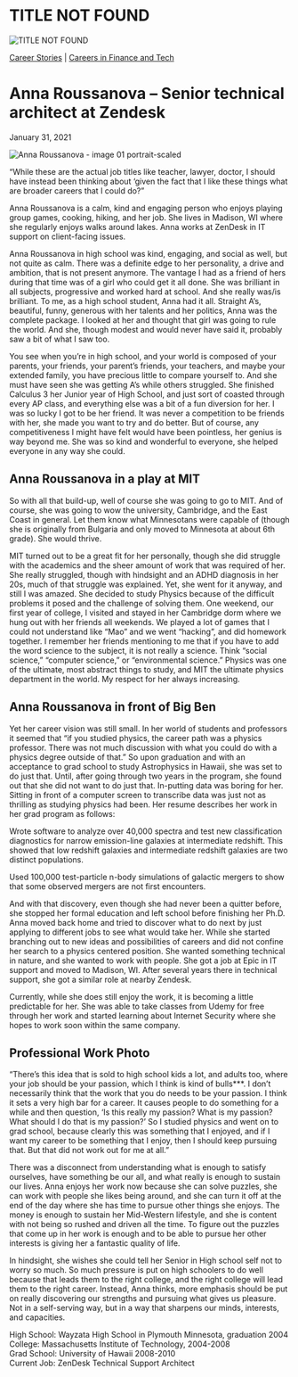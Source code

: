 # TITLE NOT FOUND

![TITLE NOT FOUND](https://madamambition.com/wp-content/uploads/2022/12/Anna-Roussanova-image-01-portrait-scaled-1.jpg)

[Career Stories](https://madamambition.com/category/career-stories/) | [Careers in Finance and Tech](https://madamambition.com/category/career-stories/careers-in-finance-and-tech/)

Anna Roussanova – 
Senior technical architect at Zendesk
========================================================

January 31, 2021

![](https://madamambition.com/wp-content/uploads/2022/12/Anna-Roussanova-image-01-portrait-scaled-1.jpg "Anna Roussanova - image 01 portrait-scaled")

“While these are the actual job titles like teacher, lawyer, doctor, I should have instead been thinking about ‘given the fact that I like these things what are broader careers that I could do?”

Anna Roussanova is a calm, kind and engaging person who enjoys playing group games, cooking, hiking, and her job. She lives in Madison, WI where she regularly enjoys walks around lakes. Anna works at ZenDesk in IT support on client-facing issues.

Anna Roussanova in high school was kind, engaging, and social as well, but not quite as calm. There was a definite edge to her personality, a drive and ambition, that is not present anymore. The vantage I had as a friend of hers during that time was of a girl who could get it all done. She was brilliant in all subjects, progressive and worked hard at school. And she really was/is brilliant. To me, as a high school student, Anna had it all. Straight A’s, beautiful, funny, generous with her talents and her politics, Anna was the complete package. I looked at her and thought that girl was going to rule the world. And she, though modest and would never have said it, probably saw a bit of what I saw too.

You see when you’re in high school, and your world is composed of your parents, your friends, your parent’s friends, your teachers, and maybe your extended family, you have precious little to compare yourself to. And she must have seen she was getting A’s while others struggled. She finished Calculus 3 her Junior year of High School, and just sort of coasted through every AP class, and everything else was a bit of a fun diversion for her. I was so lucky I got to be her friend. It was never a competition to be friends with her, she made you want to try and do better. But of course, any competitiveness I might have felt would have been pointless, her genius is way beyond me. She was so kind and wonderful to everyone, she helped everyone in any way she could.

Anna Roussanova in a play at MIT
--------------------------------

So with all that build-up, well of course she was going to go to MIT. And of course, she was going to wow the university, Cambridge, and the East Coast in general. Let them know what Minnesotans were capable of (though she is originally from Bulgaria and only moved to Minnesota at about 6th grade). She would thrive.

MIT turned out to be a great fit for her personally, though she did struggle with the academics and the sheer amount of work that was required of her. She really struggled, though with hindsight and an ADHD diagnosis in her 20s, much of that struggle was explained. Yet, she went for it anyway, and still I was amazed. She decided to study Physics because of the difficult problems it posed and the challenge of solving them. One weekend, our first year of college, I visited and stayed in her Cambridge dorm where we hung out with her friends all weekends. We played a lot of games that I could not understand like “Mao” and we went “hacking”, and did homework together. I remember her friends mentioning to me that if you have to add the word science to the subject, it is not really a science. Think “social science,” “computer science,” or “environmental science.” Physics was one of the ultimate, most abstract things to study, and MIT the ultimate physics department in the world. My respect for her always increasing.

Anna Roussanova in front of Big Ben
-----------------------------------

Yet her career vision was still small. In her world of students and professors it seemed that “if you studied physics, the career path was a physics professor. There was not much discussion with what you could do with a physics degree outside of that.” So upon graduation and with an acceptance to grad school to study Astrophysics in Hawaii, she was set to do just that. Until, after going through two years in the program, she found out that she did not want to do just that. In-putting data was boring for her. Sitting in front of a computer screen to transcribe data was just not as thrilling as studying physics had been. Her resume describes her work in her grad program as follows:

Wrote software to analyze over 40,000 spectra and test new classification diagnostics for narrow emission-line galaxies at intermediate redshift. This showed that low redshift galaxies and intermediate redshift galaxies are two distinct populations.

Used 100,000 test-particle n-body simulations of galactic mergers to show that some observed mergers are not first encounters.

And with that discovery, even though she had never been a quitter before, she stopped her formal education and left school before finishing her Ph.D. Anna moved back home and tried to discover what to do next by just applying to different jobs to see what would take her. While she started branching out to new ideas and possibilities of careers and did not confine her search to a physics centered position. She wanted something technical in nature, and she wanted to work with people. She got a job at Epic in IT support and moved to Madison, WI. After several years there in technical support, she got a similar role at nearby Zendesk.

Currently, while she does still enjoy the work, it is becoming a little predictable for her. She was able to take classes from Udemy for free through her work and started learning about Internet Security where she hopes to work soon within the same company.

Professional Work Photo
-----------------------

“There’s this idea that is sold to high school kids a lot, and adults too, where your job should be your passion, which I think is kind of bulls\*\*\*. I don’t necessarily think that the work that you do needs to be your passion. I think it sets a very high bar for a career. It causes people to do something for a while and then question, ‘Is this really my passion? What is my passion? What should I do that is my passion?’ So I studied physics and went on to grad school, because clearly this was something that I enjoyed, and if I want my career to be something that I enjoy, then I should keep pursuing that. But that did not work out for me at all.”

There was a disconnect from understanding what is enough to satisfy ourselves, have something be our all, and what really is enough to sustain our lives. Anna enjoys her work now because she can solve puzzles, she can work with people she likes being around, and she can turn it off at the end of the day where she has time to pursue other things she enjoys. The money is enough to sustain her Mid-Western lifestyle, and she is content with not being so rushed and driven all the time. To figure out the puzzles that come up in her work is enough and to be able to pursue her other interests is giving her a fantastic quality of life.

In hindsight, she wishes she could tell her Senior in High school self not to worry so much. So much pressure is put on high schoolers to do well because that leads them to the right college, and the right college will lead them to the right career. Instead, Anna thinks, more emphasis should be put on really discovering our strengths and pursuing what gives us pleasure. Not in a self-serving way, but in a way that sharpens our minds, interests, and capacities.

High School: Wayzata High School in Plymouth Minnesota, graduation 2004  
College: Massachusetts Institute of Technology, 2004-2008  
Grad School: University of Hawaii 2008-2010  
Current Job: ZenDesk Technical Support Architect